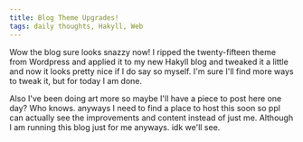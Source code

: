 ```yaml
---
title: Blog Theme Upgrades!
tags: daily thoughts, Hakyll, Web
---
```


Wow the blog sure looks snazzy now! I ripped the twenty-fifteen theme from
Wordpress and applied it to my new Hakyll blog and tweaked it a little and
now it looks pretty nice if I do say so myself. I'm sure I'll find more ways to
tweak it, but for today I am done.

Also I've been doing art more so maybe I'll have a piece to post here one day?
Who knows. anyways I need to find a place to host this soon so ppl can actually
see the improvements and content instead of just me. Although I am running this
blog just for me anyways. idk we'll see.
